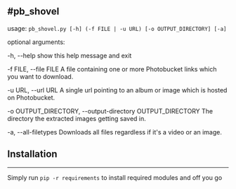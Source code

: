 #pb_shovel
---

usage: ```pb_shovel.py [-h] (-f FILE | -u URL) [-o OUTPUT_DIRECTORY] [-a]```

optional arguments:

  -h, --help            show this help message and exit
  
  -f FILE, --file FILE  A file containing one or more Photobucket links which you want to download.
  
  -u URL, --url URL     A single url pointing to an album or image which is hosted on Photobucket.
  
  -o OUTPUT_DIRECTORY, --output-directory OUTPUT_DIRECTORY The directory the extracted images getting saved in.
                        
  -a, --all-filetypes   Downloads all files regardless if it's a video or an image.

## Installation
---
Simply run ```pip -r requirements``` to install required modules and off you go
